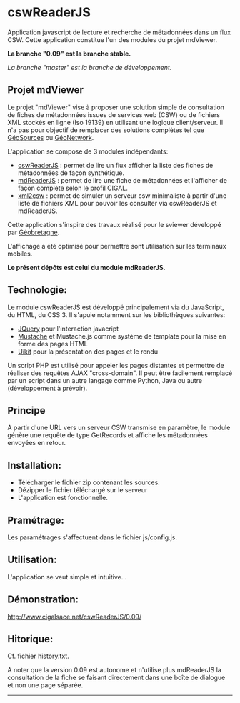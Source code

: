 # cswReaderJS

Application javascript de lecture et recherche de métadonnées dans un flux CSW.
Cette application constitue l'un des modules du projet mdViewer.

**La branche "0.09" est la branche stable.**

*La branche "master" est la branche de développement.*

## Projet mdViewer

Le projet "mdViewer" vise à proposer une solution simple de consultation de fiches de métadonnées issues de services web (CSW) ou de fichiers XML stockés en ligne (Iso 19139) en utilisant une logique client/serveur.
Il n'a pas pour objectif de remplacer des solutions complètes tel que [GéoSources][1] ou [GéoNetwork][2].

L'application se compose de 3 modules indépendants:

* [cswReaderJS][3] : permet de lire un flux afficher la liste des fiches de métadonnées de façon synthétique.
* [mdReaderJS][4] : permet de lire une fiche de métadonnées et l'afficher de façon complète selon le profil CIGAL.
* [xml2csw][5] : permet de simuler un serveur csw minimaliste à partir d'une liste de fichiers XML pour pouvoir les consulter via cswReaderJS et mdReaderJS.

Cette application s'inspire des travaux réalisé pour le sviewer développé par [Géobretagne][6].

L'affichage a été optimisé pour permettre sont utilisation sur les terminaux mobiles.

**Le présent dépôts est celui du module mdReaderJS.**

## Technologie:

Le module cswReaderJS est développé principalement via du JavaScript, du HTML, du CSS 3. Il s'apuie notamment sur les bibliothèques suivantes:

* [JQuery][7] pour l'interaction javacript
* [Mustache][8] et Mustache.js comme système de template pour la mise en forme des pages HTML
* [Uikit][9] pour la présentation des pages et le rendu

Un script PHP est utilisé pour appeler les pages distantes et permettre de réaliser des requêtes AJAX "cross-domain".
Il peut être facilement remplacé par un script dans un autre langage comme Python, Java ou autre (développement à prévoir).

## Principe

A partir d'une URL vers un serveur CSW transmise en paramètre, le module génère une requête de type GetRecords et affiche les métadonnées envoyées en retour.

## Installation:

* Télécharger le fichier zip contenant les sources.
* Dézipper le fichier téléchargé sur le serveur
* L'application est fonctionnelle.

## Pramétrage:

Les paramétrages s'affectuent dans le fichier js/config.js.

## Utilisation:

L'application se veut simple et intuitive...

## Démonstration:

http://www.cigalsace.net/cswReaderJS/0.09/

## Hitorique:

Cf. fichier history.txt.

A noter que la version 0.09 est autonome et n'utilise plus mdReaderJS la consultation de la fiche se faisant directement dans une boîte de dialogue et non une page séparée.

---
[1]: http://www.geosource.fr/ "GéoSources"
[2]: http://geonetwork-opensource.org/ "GéoNetwork"
[3]: https://github.com/cigalsace/cswReaderJS
[4]: https://github.com/cigalsace/mdReaderJS
[5]: https://github.com/cigalsace/xml2csw
[6]: http://geobretagne.fr/
[7]: http://jquery.com/
[8]: http://mustache.github.io/
[9]: http://getuikit.com/
